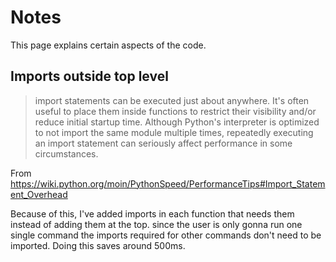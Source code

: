 # Notes

This page explains certain aspects of the code.

## Imports outside top level

> import statements can be executed just about anywhere. It's often useful to place them inside functions to restrict their visibility and/or reduce initial startup time. Although Python's interpreter is optimized to not import the same module multiple times, repeatedly executing an import statement can seriously affect performance in some circumstances.

From <https://wiki.python.org/moin/PythonSpeed/PerformanceTips#Import_Statement_Overhead>

Because of this, I've added imports in each function that needs them instead of adding them at the top. since the user is only gonna run one single command the imports required for other commands don't need to be imported. Doing this saves around 500ms.
